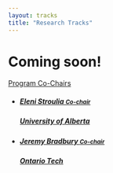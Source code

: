 ```yaml
---
layout: tracks
title: "Research Tracks"
---
```


<div id="content" class="container"><div class="row">

<!-- TITLE -->
<div class="col-sm-7">
  <div class="row">
    <div class="col-sm-12">
      <div class="page-header"><h1>Coming soon!</h1></div>
    </div>
  </div>
</div>


<div class="panel panel-primary">
    <div class="panel-heading clearfix">
        <div class="panel-title">
            <a href="#" class="navigate">
                Program Co-Chairs
            </a>
        </div>
    </div>
    <ul class="list-group">
        <li class="list-group-item">
            <a href="#" class="navigate">
                <div class="media">
                    <!-- <span class="pull-left">
                        <img alt="" src="" class="outputimage media-object thumbnail no-bottom-margin">
                    </span> -->
                    <div class="media-body">
                        <h5 class="media-heading">Eleni Stroulia <span class="pull-right"><small>Co-chair</small></span></h5>
                        <h5 class="media-heading text-black">University of Alberta</h5>
                        <!-- <h5 class="media-heading"><small>United States</small></h5> -->
                    </div>
                </div>
            </a>
        </li>
        <li class="list-group-item">
            <a href="#" class="navigate">
                <div class="media">
                    <!-- <span class="pull-left">
                        <img alt="" src="" class="outputimage media-object thumbnail no-bottom-margin">
                    </span> -->
                    <div class="media-body">
                        <h5 class="media-heading">Jeremy Bradbury <span class="pull-right"><small>Co-chair</small></span></h5>
                        <h5 class="media-heading text-black">Ontario Tech</h5>
                        <!-- <h5 class="media-heading"><small>United States</small></h5> -->
                    </div>
                </div>
            </a>
        </li>
    </ul>
</div>


</div>